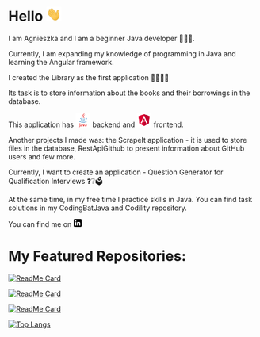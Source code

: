 # Hello <img src="https://raw.githubusercontent.com/agneshew/agneshew/main/wave.gif" width="30px">

I am Agnieszka and I am a beginner Java developer 👩🏻‍💻.

Currently, I am expanding my knowledge of programming in Java and learning the Angular framework.

I created the Library as the first application 📕📗📘📙 

Its task is to store information about the books and their borrowings in the database.

This application has <img src="https://raw.githubusercontent.com/agneshew/agneshew/main/java.png" width="30px"> backend and <img src="https://raw.githubusercontent.com/agneshew/agneshew/main/angular.png" width="30px"> frontend.


Another projects I made was: the ScrapeIt application - it is used to store files in the database, RestApiGithub to present information about GitHub users and few more.


Currently, I want to create an application - Question Generator for Qualification Interviews ❓❔🗳


At the same time, in my free time I practice skills in Java. You can find task solutions in my CodingBatJava and Codility repository.


You can find me on [![linkedin badge](https://raw.githubusercontent.com/agneshew/agneshew/main/linkedin-3-16.png)](https://www.linkedin.com/in/agnieszkahewusz)

# My Featured Repositories:

[![ReadMe Card](https://github-readme-stats.vercel.app/api/pin/?username=agneshew&repo=library)](https://github.com/agneshew/library)

[![ReadMe Card](https://github-readme-stats.vercel.app/api/pin/?username=agneshew&repo=RestApiGithub)](https://github.com/agneshew/RestApiGithub)

[![ReadMe Card](https://github-readme-stats.vercel.app/api/pin/?username=agneshew&repo=Codility)](https://github.com/agneshew/Codility)





 
[![Top Langs](https://github-readme-stats.vercel.app/api/top-langs/?username=agneshew)](https://github.com/<agneshew>/<library>)


